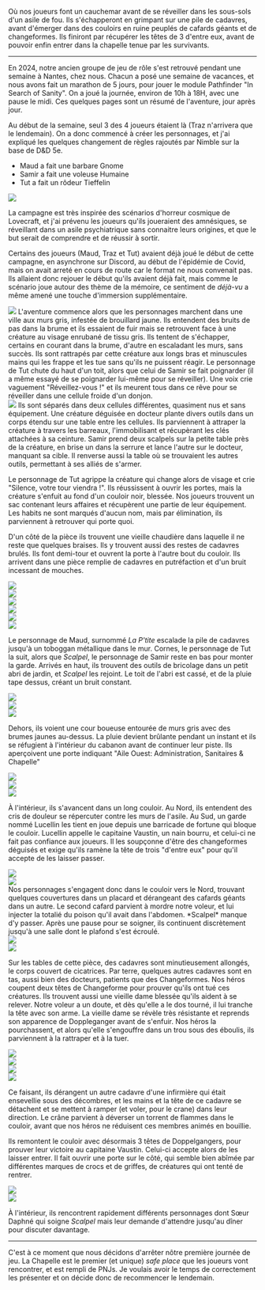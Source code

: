 Où nos joueurs font un cauchemar avant de se réveiller dans les sous-sols d'un
asile de fou. Ils s'échapperont en grimpant sur une pile de cadavres, avant
d'émerger dans des couloirs en ruine peuplés de cafards géants et de
changeformes. Ils finiront par récupérer les têtes de 3 d'entre eux, avant de
pouvoir enfin entrer dans la chapelle tenue par les survivants.

---


En 2024, notre ancien groupe de jeu de rôle s'est retrouvé pendant une semaine à Nantes, chez nous. Chacun a posé une semaine de vacances, et nous avons fait un marathon de 5 jours, pour jouer le module Pathfinder "In Search of Sanity". On a joué la journée, environ de 10h à 18H, avec une pause le midi. Ces quelques pages sont un résumé de l'aventure, jour après jour.

Au début de la semaine, seul 3 des 4 joueurs étaient là (Traz n'arrivera que le lendemain). On a donc commencé à créer les personnages, et j'ai expliqué les quelques changement de règles rajoutés par Nimble sur la base de D&D 5e.

- Maud a fait une barbare Gnome
- Samir a fait une voleuse Humaine
- Tut a fait un rôdeur Tieffelin


<div class="img-right">
  <img src="./WhatsAppImage2024-07-01at17.34.57.jpg" />
  <p>La campagne est très inspirée des scénarios d'horreur cosmique de Lovecraft, et j'ai prévenu les joueurs qu'ils joueraient des amnésiques, se réveillant dans un asile psychiatrique sans connaitre leurs origines, et que le but serait de comprendre et de réussir à sortir. </p>
  <p>Certains des joueurs (Maud, Traz et Tut) avaient déjà joué le début de cette campagne, en asynchrone sur Discord, au début de l'épidémie de Covid, mais on avait arreté en cours de route car le format ne nous convenait pas. Ils allaient donc rejouer le début qu'ils avaient déjà fait, mais comme le scénario joue autour des thème de la mémoire, ce sentiment de <i>déjà-vu</i> a même amené une touche d'immersion supplémentaire.</p>
</div>

<div class="img-left">
    <img src="./WhatsAppImage2024-07-01at17.35.44_2.jpg" />
    L'aventure commence alors que les personnages marchent dans une ville aux murs gris, infestée de brouillard jaune. Ils entendent des bruits de pas dans la brume et ils essaient de fuir mais se retrouvent face à une créature au visage enrubané de tissu gris. Ils tentent de s'échapper, certains en courant dans la brume, d'autre en escaladant les murs, sans succès. Ils sont rattrapés par cette créature aux longs bras et minuscules mains qui les frappe et les tue sans qu'ils ne puissent réagir. Le personnage de Tut chute du haut d'un toit, alors que celui de Samir se fait poignarder (il a même essayé de se poignarder lui-même pour se réveiller). Une voix crie vaguement "Réveillez-vous !" et ils meurent tous dans ce rêve pour se réveiller dans une cellule froide d'un donjon.
</div>

<div class="img-right">
  <img src="./qrcode_115870020_54db1d564e57f9baa29b66bd3e9b9b86.png" />
  Ils sont séparés dans deux cellules différentes, quasiment nus et sans équipement. Une créature déguisée en docteur plante divers outils dans un corps étendu sur une table entre les cellules. Ils parviennent à attraper la créature à travers les barreaux, l'immobilisant et récupèrant les clés attachées à sa ceinture. Samir prend deux scalpels sur la petite table près de la créature, en brise un dans la serrure et lance l'autre sur le docteur, manquant sa cible. Il renverse aussi la table où se trouvaient les autres outils, permettant à ses alliés de s'armer.
</div>

Le personnage de Tut agrippe la créature qui change alors de visage et crie "Silence, votre tour viendra !". Ils réussissent à ouvrir les portes, mais la créature s'enfuit au fond d'un couloir noir, blessée. Nos joueurs trouvent un sac contenant leurs affaires et récupèrent une partie de leur équipement. Les habits ne sont marqués d'aucun nom, mais par élimination, ils parviennent à retrouver qui porte quoi.

D'un côté de la pièce ils trouvent une vieille chaudière dans laquelle il ne reste que quelques braises. Ils y trouvent aussi des restes de cadavres brulés. Ils font demi-tour et ouvrent la porte à l'autre bout du couloir. Ils arrivent dans une pièce remplie de cadavres en putréfaction et d'un bruit incessant de mouches. 

<div class="img-gallery">
  <div><img src="./WhatsAppImage2024-07-01at17.35.43_2.jpg"  /></div>
  <div><img src="./WhatsAppImage2024-07-01at17.35.44.jpg"  /></div>
  <div><img src="./WhatsAppImage2024-07-01at17.34.31.jpg"  /></div>
  <div><img class="vertical" src="./WhatsAppImage2024-07-01at17.34.32_1.jpg" /></div>
  <div><img class="vertical" src="./WhatsAppImage2024-07-01at17.38.25_3.jpg" /></div>
</div>

<div class="img-left">
    <img class="h5 br2 mr2" src="./Untitled_1.png"/>
    <p>Le personnage de Maud, surnommé <i>La P'tite</i> escalade la pile de cadavres jusqu'à un toboggan métallique dans le mur. Cornes, le personnage de Tut la suit, alors que <i>Scalpel</i>, le personnage de Samir reste en bas pour monter la garde. Arrivés en haut, ils trouvent des outils de bricolage dans un petit abri de jardin, et <i>Scalpel</i> les rejoint. Le toit de l'abri est cassé, et de la pluie tape dessus, créant un bruit constant.</p>
</div>


<div class="img-gallery">
    <div><img src="./WhatsAppImage2024-07-01at17.35.43_1.jpg" /></div>
    <div><img src="./WhatsAppImage2024-07-01at17.38.26.jpg" /></div>
    <div><img src="./WhatsAppImage2024-07-01at17.35.42.jpg" /></div>
</div>

Dehors, ils voient une cour boueuse entourée de murs gris avec des brumes jaunes au-dessus. La pluie devient brûlante pendant un instant et ils se réfugient à l'intérieur du cabanon avant de continuer leur piste. Ils aperçoivent une porte indiquant "Aile Ouest: Administration, Sanitaires & Chapelle"

<div class="img-gallery">
    <div><img src="./WhatsAppImage2024-07-01at17.38.26_3.jpg" /></div>
    <div><img src="./WhatsAppImage2024-07-01at17.38.26_2.jpg" /></div>
</div>

<div class="img-left">
    <img class="h5 br2 mr2" src="./Untitled_3.png" />
    <p>À l'intérieur, ils s'avancent dans un long couloir. Au Nord, ils entendent des cris de douleur se répercuter contre les murs de l'asile. Au Sud, un garde nommé Lucellin les tient en joue depuis une barricade de fortune qui bloque le couloir. Lucellin appelle le capitaine Vaustin, un nain bourru, et celui-ci ne fait pas confiance aux joueurs. Il les soupçonne d'être des changeformes déguisés et exige qu'ils ramène la tête de trois "d'entre eux" pour qu'il accepte de les laisser passer.</p>
</div>

<div class="img-gallery">
    <div><img src="./WhatsAppImage2024-07-01at17.35.43.jpg" /></div>
    <div><img src="./WhatsAppImage2024-07-01at17.34.33.jpg" /></div>
</div>
Nos personnages s'engagent donc dans le couloir vers le Nord, trouvant quelques couvertures dans un placard et dérangeant des cafards géants dans un autre. Le second cafard parvient à mordre notre voleur, et lui injecter la totalié du poison qu'il avait dans l'abdomen. *Scalpel* manque d'y passer. Après une pause pour se soigner, ils continuent discrètement jusqu'à une salle dont le plafond s'est écroulé.

<div class="img-gallery">
    <div><img src="./WhatsAppImage2024-07-01at17.35.41.jpg" /></div>
    <div><img src="./WhatsAppImage2024-07-01at16.30.13_1.jpg" /></div>
</div>


Sur les tables de cette pièce, des cadavres sont minutieusement allongés, le corps couvert de cicatrices. Par terre, quelques autres cadavres sont en tas, aussi bien des docteurs, patients que des Changeformes. Nos héros coupent deux têtes de Changeforme pour prouver qu'ils ont tué ces créatures. Ils trouvent aussi une vieille dame blessée qu'ils aident à se relever. Notre voleur a un doute, et dès qu'elle a le dos tourné, il lui tranche la tête avec son arme. La vieille dame se révèle très résistante et reprends son apparence de Doppleganger avant de s'enfuir. Nos héros la pourchassent, et alors qu'elle s'engouffre dans un trou sous des éboulis, ils parviennent à la rattraper et à la tuer.

<div class="img-gallery">
    <div><img src="./WhatsAppImage2024-07-01at16.30.13.jpg" /></div>
    <div><img src="./WhatsAppImage2024-07-01at16.29.53.jpg" /></div>
    <div><img src="./WhatsAppImage2024-07-01at17.35.38.jpg" /></div>
    <div><img src="./WhatsAppImage2024-07-01at17.38.25.jpg" /></div>
</div>

Ce faisant, ils dérangent un autre cadavre d'une infirmière qui était ensevellie sous des décombres, et les mains et la tête de ce cadavre se détachent et se mettent à ramper (et voler, pour le crane) dans leur direction. Le crâne parvient à déverser un torrent de flammes dans le couloir, avant que nos héros ne réduisent ces membres animés en bouillie.


Ils remontent le couloir avec désormais 3 têtes de Doppelgangers, pour prouver leur victoire au capitaine Vaustin. Celui-ci accepte alors de les laisser entrer. Il fait ouvrir une porte sur le côté, qui semble bien abîmée par différentes marques de crocs et de griffes, de créatures qui ont tenté de rentrer.

<div class="img-gallery">
    <div><img src="./WhatsAppImage2024-07-01at17.34.34_1.jpg" /></div>
    <div class="flex-auto fc"><img src="./WhatsAppImage2024-07-01at17.34.34.jpg" /></div>
</div>

À l'intérieur, ils rencontrent rapidement différents personnages dont Sœur Daphné qui soigne *Scalpel* mais leur demande d'attendre jusqu'au dîner pour discuter davantage.

---

C'est à ce moment que nous décidons d'arrêter nôtre première journée de jeu. La Chapelle est le premier (et unique) *safe place* que les joueurs vont rencontrer, et est rempli de PNJs. Je voulais avoir le temps de correctement les présenter et on décide donc de recommencer le lendemain.
